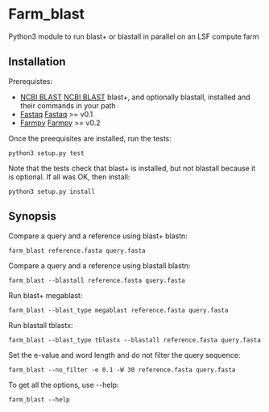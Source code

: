 Farm_blast
==========

Python3 module to run blast+ or blastall in parallel on an LSF compute farm

Installation
------------

Prerequistes:
  * [NCBI BLAST] [NCBI BLAST] blast+, and optionally blastall, installed and their commands in your path
  * [Fastaq] [Fastaq] >= v0.1
  * [Farmpy] [Farmpy] >= v0.2

Once the preequisites are installed, run the tests:

    python3 setup.py test

Note that the tests check that blast+ is installed, but not blastall because it is optional.
If all was OK, then install:

    python3 setup.py install

Synopsis
--------

Compare a query and a reference using blast+ blastn:

    farm_blast reference.fasta query.fasta

Compare a query and a reference using blastall blastn:

    farm_blast --blastall reference.fasta query.fasta

Run blast+ megablast:

    farm_blast --blast_type megablast reference.fasta query.fasta

Run blastall tblastx:

    farm_blast --blast_type tblastx --blastall reference.fasta query.fasta

Set the e-value and word length and do not filter the query sequence:

    farm_blast --no_filter -e 0.1 -W 30 reference.fasta query.fasta

To get all the options, use --help:

    farm_blast --help

[NCBI BLAST]: http://blast.ncbi.nlm.nih.gov/Blast.cgi?CMD=Web&PAGE_TYPE=BlastDocs&DOC_TYPE=Download
[Fastaq]: https://github.com/sanger-pathogens/Fastaq
[Farmpy]: https://github.com/sanger-pathogens/Farmpy
